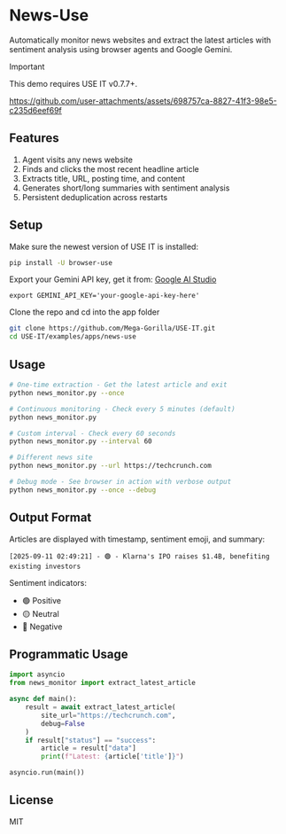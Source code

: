 # News-Use

Automatically monitor news websites and extract the latest articles with sentiment analysis using browser agents and Google Gemini.

> [!IMPORTANT]
> This demo requires USE IT v0.7.7+.

https://github.com/user-attachments/assets/698757ca-8827-41f3-98e5-c235d6eef69f

## Features

1. Agent visits any news website
2. Finds and clicks the most recent headline article
3. Extracts title, URL, posting time, and content
4. Generates short/long summaries with sentiment analysis
5. Persistent deduplication across restarts

## Setup

Make sure the newest version of USE IT is installed:
```bash
pip install -U browser-use
```

Export your Gemini API key, get it from: [Google AI Studio](https://makersuite.google.com/app/apikey) 
```
export GEMINI_API_KEY='your-google-api-key-here'
```

Clone the repo and cd into the app folder
```bash
git clone https://github.com/Mega-Gorilla/USE-IT.git
cd USE-IT/examples/apps/news-use
```

## Usage

```bash
# One-time extraction - Get the latest article and exit
python news_monitor.py --once

# Continuous monitoring - Check every 5 minutes (default)
python news_monitor.py

# Custom interval - Check every 60 seconds
python news_monitor.py --interval 60

# Different news site
python news_monitor.py --url https://techcrunch.com

# Debug mode - See browser in action with verbose output
python news_monitor.py --once --debug
```

## Output Format

Articles are displayed with timestamp, sentiment emoji, and summary:
```
[2025-09-11 02:49:21] - 🟢 - Klarna's IPO raises $1.4B, benefiting existing investors
```

Sentiment indicators:
- 🟢 Positive
- 🟡 Neutral  
- 🔴 Negative

## Programmatic Usage

```python
import asyncio
from news_monitor import extract_latest_article

async def main():
    result = await extract_latest_article(
        site_url="https://techcrunch.com",
        debug=False
    )
    if result["status"] == "success":
        article = result["data"]
        print(f"Latest: {article['title']}")

asyncio.run(main())
```

## License

MIT
